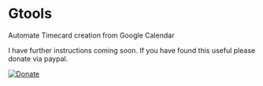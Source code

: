 # Gtools
Automate Timecard creation from Google Calendar

I have further instructions coming soon. If you have found this useful please donate via paypal.

[![Donate](https://img.shields.io/badge/Donate-PayPal-blue.svg)](https://www.paypal.com/cgi-bin/webscr?cmd=_s-xclick&hosted_button_id=66Q4HSFSKN7DL)
